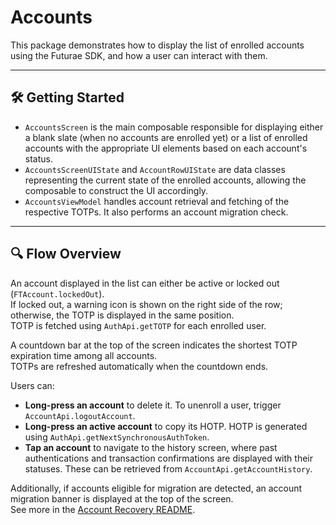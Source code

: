 # Accounts

This package demonstrates how to display the list of enrolled accounts using the Futurae SDK, and how a user can interact with them.

---

## 🛠 Getting Started

- `AccountsScreen` is the main composable responsible for displaying either a blank slate (when no accounts are enrolled yet) or a list of enrolled accounts with the appropriate UI elements based on each account's status.
- `AccountsScreenUIState` and `AccountRowUIState` are data classes representing the current state of the enrolled accounts, allowing the composable to construct the UI accordingly.
- `AccountsViewModel` handles account retrieval and fetching of the respective TOTPs. It also performs an account migration check.

---

## 🔍 Flow Overview

An account displayed in the list can either be active or locked out (`FTAccount.lockedOut`).  
If locked out, a warning icon is shown on the right side of the row; otherwise, the TOTP is displayed in the same position.  
TOTP is fetched using `AuthApi.getTOTP` for each enrolled user.

A countdown bar at the top of the screen indicates the shortest TOTP expiration time among all accounts.  
TOTPs are refreshed automatically when the countdown ends.

Users can:
- **Long-press an account** to delete it. To unenroll a user, trigger `AccountApi.logoutAccount`.
- **Long-press an active account** to copy its HOTP. HOTP is generated using `AuthApi.getNextSynchronousAuthToken`.
- **Tap an account** to navigate to the history screen, where past authentications and transaction confirmations are displayed with their statuses. These can be retrieved from `AccountApi.getAccountHistory`.

Additionally, if accounts eligible for migration are detected, an account migration banner is displayed at the top of the screen.  
See more in the [Account Recovery README](https://github.com/Futurae-Technologies/android-sdk-demo/blob/d4792902f9682c6a15bd0e8be37bfe69aeeb6bd5/futuraedemoapp/src/main/java/com/futurae/demoapp/accountsrecovery/README.md).
